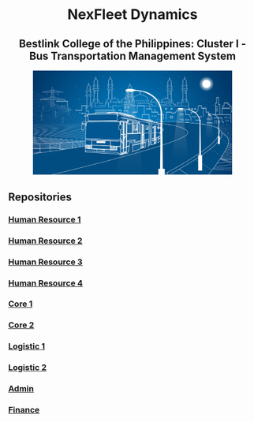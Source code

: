 <h1 align="center"> NexFleet Dynamics </h1>
<h2 align="center">Bestlink College of the Philippines: Cluster I - Bus Transportation Management System</h2>

<div align="center">
    <img src="assets/bus-background.jpg" style="width: 80%;">
</div>

## Repositories

### [Human Resource 1](https://github.com/NexFleetDynamics/Human-Resource-I)
### [Human Resource 2](https://github.com/NexFleetDynamics/Human-Resource-II)
### [Human Resource 3](https://github.com/NexFleetDynamics/Human-Resource-III)
### [Human Resource 4](https://github.com/NexFleetDynamics/Human-Resource-IV)
### [Core 1](https://github.com/NexFleetDynamics/Core-1)
### [Core 2](https://github.com/NexFleetDynamics/Core-2)
### [Logistic 1](https://github.com/NexFleetDynamics/Logistic-I)
### [Logistic 2](https://github.com/NexFleetDynamics/Logistic-2)
### [Admin](https://github.com/NexFleetDynamics/Admin)
### [Finance](https://github.com/NexFleetDynamics/Finance)